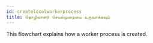 ```yaml
---
id: createlocalworkerprocess
title: தொழிலாளர் செயல்முறையை உருவாக்கவும்
---
```


This flowchart explains how a worker process is created.

<CreateFlowcharts id='createlocalworkerprocess' />
